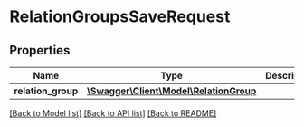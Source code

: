 # RelationGroupsSaveRequest

## Properties
Name | Type | Description | Notes
------------ | ------------- | ------------- | -------------
**relation_group** | [**\Swagger\Client\Model\RelationGroup**](RelationGroup.md) |  | 

[[Back to Model list]](../README.md#documentation-for-models) [[Back to API list]](../README.md#documentation-for-api-endpoints) [[Back to README]](../README.md)


